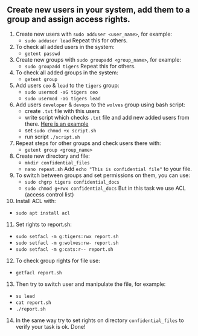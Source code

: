 ## Create new users in your system, add them to a group and assign access rights.

1. Create new users with `sudo adduser <user_name>`, for example:
   - `sudo adduser lead`
   Repeat this for others.
2. To check all added users in the system:
   - `getent passwd`
3. Create new groups with `sudo groupadd <group_name>`, for example:
   - `sudo groupadd tigers`
   Repeat this for others.
4. To check all added groups in the system:
   - `getent group`
5. Add users `ceo` & `lead` to the `tigers` group:
   - `sudo usermod -aG tigers ceo`
   - `sudo usermod -aG tigers lead`
6. Add users `developer` & `devops` to the `wolves` group using bash script:
   - create `.txt` file with this users
   - write script which checks `.txt` file and add new added users from there. [Here is an example](https://github.com/exzvor/freedevopsworkspace/tree/main/devops_grades/elementary_grade/take_04/script.sh)
   - set `sudo chmod +x script.sh`
   - run script `./script.sh`
7. Repeat steps for other groups and check users there with:
   - `getent group <group_name>`
8. Create new directory and file:
   - `mkdir confidential_files`
   - `nano repeat.sh`
   Add `echo "This is confidential file"` to your file.
9. To switch between groups and set permissions on them, you can use:
   - `sudo chgrp tigers confidential_docs`
   - `sudo chmod g+rwx confidential_docs`
   But in this task we use ACL (access control list)
10. Install ACL with:
   - `sudo apt install acl`
11. Set rights to report.sh:
   - `sudo setfacl -m g:tigers:rwx report.sh`
   - `sudo setfacl -m g:wolves:rw- report.sh`
   - `sudo setfacl -m g:cats:r-- report.sh`
12. To check group rights for file use:
   - `getfacl report.sh`
13. Then try to switch user and manipulate the file, for example:
   - `su lead`
   - `cat report.sh`
   - `./report.sh`
14. In the same way try to set rights on directory `confidential_files` to verify your task is ok. Done!